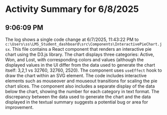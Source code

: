 # Activity Summary for 6/8/2025

## 9:06:09 PM
The log shows a single code change at 6/7/2025, 11:43:22 PM to `c:\Users\ss\LMS_Student_dashboard\src\Components\InteractivePieChart.jsx`.  This file contains a React component that renders an interactive pie chart using the D3.js library.  The chart displays three categories: Active, Won, and Lost, with corresponding colors and values (although the displayed values in the UI differ from the data used to generate the chart itself: 3,2,1 vs 32760, 32760, 2520). The component uses `useEffect` hook to draw the chart within an SVG element.  The code includes interactive elements such as mouseover and mouseout transitions for scaling the pie chart slices.  The component also includes a separate display of the data below the chart,  showing  the number for each category in text format. The discrepancy between the data used to generate the chart and the data displayed in the textual summary suggests a potential bug or area for improvement.
